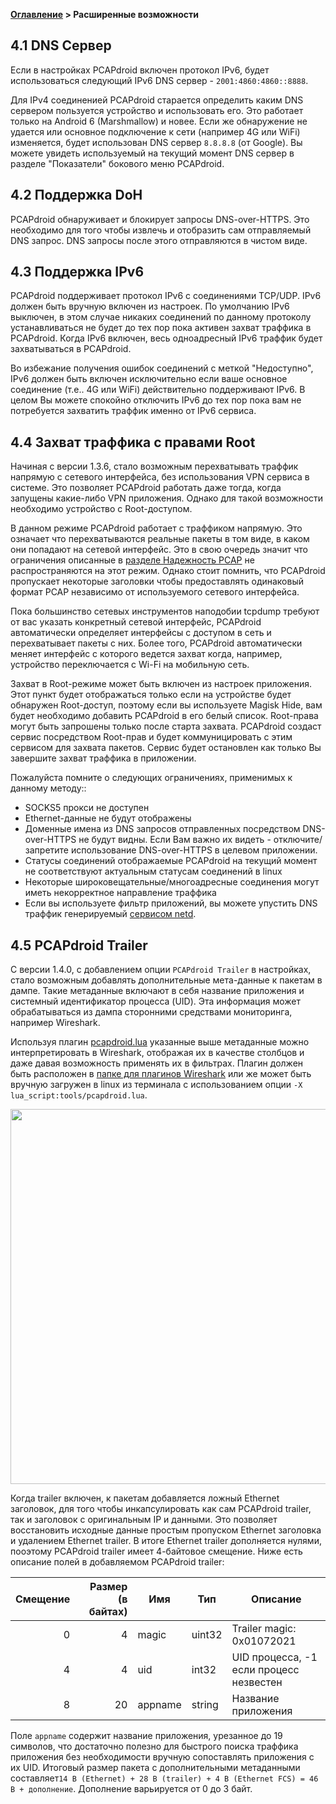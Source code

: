 **[Оглавление](index)	>	Расширенные возможности**

## 4.1 DNS Сервер

Если в настройках  PCAPdroid включен протокол IPv6, будет использоваться следующий IPv6 DNS сервер -  `2001:4860:4860::8888`.

Для IPv4 соединенией PCAPdroid старается определить каким DNS сервером пользуется устройство и использовать его. Это работает только на Android 6 (Marshmallow) и новее.
Если же обнаружение не удается или основное подключение к сети (например 4G или WiFi) изменяется, будет использован DNS сервер `8.8.8.8` (от Google). Вы можете увидеть используемый на текущий момент DNS сервер в разделе "Показатели" бокового меню PCAPdroid.

## 4.2 Поддержка DoH

PCAPdroid обнаруживает и блокирует запросы DNS-over-HTTPS. Это необходимо для того чтобы извлечь и отобразить сам отправляемый DNS запрос. DNS запросы после этого отправляются в чистом виде.

## 4.3 Поддержка IPv6

PCAPdroid поддерживает протокол IPv6 с соединениями TCP/UDP. IPv6 должен быть вручную включен из настроек.
По умолчанию IPv6 выключен, в этом случае никаких соединений по данному протоколу устанавливаться не будет до тех пор пока активен захват траффика в PCAPdroid.
Когда IPv6 включен, весь одноадресный IPv6 траффик будет захватываться в PCAPdroid.

Во избежание получения ошибок соединений с меткой "Недоступно", IPv6 должен быть включен исключительно если ваше основное соединение (т.е.. 4G или WiFi) действительно поддерживают IPv6.
В целом Вы можете спокойно отключить IPv6 до тех пор пока вам не потребуется захватить траффик именно от IPv6 сервиса.

## 4.4 Захват траффика с правами Root

Начиная с версии 1.3.6, стало возможным перехватывать траффик напрямую с сетевого интерфейса, без использования VPN сервиса в системе. Это позволяет PCAPdroid работать даже тогда, когда запущены какие-либо VPN приложения. Однако для такой возможности необходимо устройство с Root-доступом.

В данном режиме PCAPdroid работает с траффиком напрямую. Это означает что перехватываются реальные пакеты в том виде, в каком они попадают на сетевой интерфейс. Это в свою очередь значит что ограничения описанные в [разделе Надежность PCAP](quick_start#14-надежность-pcap) не распространяются на этот режим. Однако стоит помнить, что PCAPdroid пропускает некоторые заголовки чтобы предоставлять одинаковый формат PCAP независимо от используемого сетевого интерфейса.

Пока большинство сетевых инструментов наподобии tcpdump требуют от вас указать конкретный сетевой интерфейс, PCAPdroid автоматически определяет интерфейсы с доступом в сеть и перехватывает пакеты с них. Более того, PCAPdroid автоматически меняет интерфейс с которого ведется захват когда, например, устройство переключается с Wi-Fi на мобильную сеть.

Захват в Root-режиме может быть включен из настроек приложения. Этот пункт будет отображаться только если на устройстве будет обнаружен Root-доступ, поэтому если вы используете Magisk Hide, вам будет необходимо добавить PCAPdroid в его белый список. Root-права могут быть запрошены только после старта захвата. PCAPdroid создаст сервис посредством Root-прав и будет коммуницировать с этим сервисом для захвата пакетов. Сервис будет остановлен как только Вы завершите захват траффика в приложении.

Пожалуйста помните о следующих ограничениях, применимых к данному методу::

- SOCKS5 прокси не доступен
- Ethernet-данные не будут отображены
- Доменные имена из DNS запросов отправленных посредством DNS-over-HTTPS не будут видны. Если Вам важно их видеть - отключите/запретите использование DNS-over-HTTPS в целевом приложении.
- Статусы соединений отображаемые PCAPdroid на текущий момент не соответствуют актуальным статусам соединений в linux
- Некоторые широковещательные/многоадресные соединения могут иметь некорректное направление траффика
- Если вы используете фильтр приложений, вы можете упустить DNS траффик генерируемый [сервисом netd](https://github.com/emanuele-f/PCAPdroid#what-is-the-netd-app).

## 4.5 PCAPdroid Trailer

С версии 1.4.0, с добавлением опции `PCAPdroid Trailer` в настройках, стало возможным добавлять дополнительные мета-данные к пакетам в дампе. Такие метаданные включают в себя название приложения и системный идентификатор процесса (UID). Эта информация может обрабатываться из дампа сторонними средствами мониторинга, например Wireshark.

Используя плагин [pcapdroid.lua](https://github.com/emanuele-f/PCAPdroid/blob/master/tools/pcapdroid.lua) указанные выше метаданные можно интерпретировать в Wireshark, отображая их в качестве столбцов и даже давая возможность применять их в фильтрах. Плагин должен быть расположен в [папке для плагинов Wireshark](https://www.wireshark.org/docs/wsug_html_chunked/ChPluginFolders.html) или же может быть вручную загружен в linux из терминала с использованием опции `-X lua_script:tools/pcapdroid.lua`.

<p align="center">
<img src="../images/trailer_wireshark.png" width="600" />
</p>

Когда trailer включен, к пакетам добавляется ложный Ethernet заголовок, для того чтобы инкапсулировать как сам PCAPdroid trailer, так и заголовок с оригинальным IP и данными. Это позволяет восстановить исходные данные простым пропуском Ethernet заголовка и удалением Ethernet trailer. В итоге Ethernet trailer дополняется нулями, пооэтому PCAPdroid trailer имеет 4-байтовое смещение. Ниже есть описание полей в добавляемом PCAPdroid trailer:

| Смещение | Размер (в байтах) | Имя     | Тип    | Описание                                |
|---------:|------------------:|---------|--------|-----------------------------------------|
|        0 |                 4 | magic   | uint32 | Trailer magic: 0x01072021               |
|        4 |                 4 | uid     | int32  | UID процесса, -1 если процесс незвестен |
|        8 |                20 | appname | string | Название приложения                     |

Поле `appname` содержит название приложения, урезанное до 19 символов, что достаточно полезно для быстрого поиска траффика приложения без необходимости вручную сопоставлять приложения с их UID. Итоговый размер пакета с дополнительными метаданными составляет`14 B (Ethernet) + 28 B (trailer) + 4 B (Ethernet FCS) = 46 B + дополнение`. Дополнение варьируется от 0 до 3 байт.

